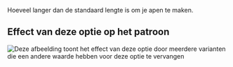 Hoeveel langer dan de standaard lengte is om je apen te maken.

## Effect van deze optie op het patroon

![Deze afbeelding toont het effect van deze optie door meerdere varianten die een andere waarde hebben voor deze optie te vervangen](albert_lengthbonus_sample.svg "Effect van deze optie op het patroon")
